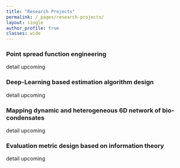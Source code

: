 ```yaml
---
title: "Research Projects"
permalink: /_pages/research-projects/
layout: single
author_profile: true
classes: wide
---
```


### Point spread function engineering 
detail upcoming


### Deep-Learning based estimation algorithm design
detail upcoming


### Mapping dynamic and heterogeneous 6D network of bio-condensates
detail upcoming

### Evaluation metric design based on information theory
detail upcoming

